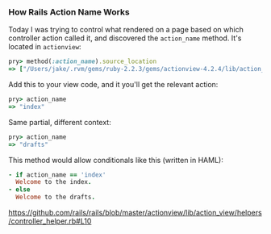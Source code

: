 ### How Rails Action Name Works

Today I was trying to control what rendered on a page based on which controller
action called it, and discovered the `action_name` method. It's located in
`actionview`:

```ruby
pry> method(:action_name).source_location
=> ["/Users/jake/.rvm/gems/ruby-2.2.3/gems/actionview-4.2.4/lib/action_view/helpers/controller_helper.rb", 10]
```

Add this to your view code, and it you'll get the relevant action:

```ruby
pry> action_name
=> "index"
```

Same partial, different context:

```ruby
pry> action_name
=> "drafts"
```

This method would allow conditionals like this (written in HAML):

```ruby
- if action_name == 'index'
  Welcome to the index.
- else
  Welcome to the drafts.
```

https://github.com/rails/rails/blob/master/actionview/lib/action_view/helpers/controller_helper.rb#L10
